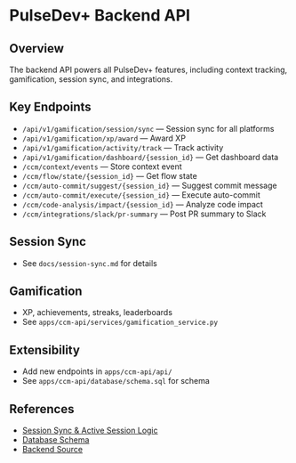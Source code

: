 # PulseDev+ Backend API

## Overview
The backend API powers all PulseDev+ features, including context tracking, gamification, session sync, and integrations.

## Key Endpoints
- `/api/v1/gamification/session/sync` — Session sync for all platforms
- `/api/v1/gamification/xp/award` — Award XP
- `/api/v1/gamification/activity/track` — Track activity
- `/api/v1/gamification/dashboard/{session_id}` — Get dashboard data
- `/ccm/context/events` — Store context event
- `/ccm/flow/state/{session_id}` — Get flow state
- `/ccm/auto-commit/suggest/{session_id}` — Suggest commit message
- `/ccm/auto-commit/execute/{session_id}` — Execute auto-commit
- `/ccm/code-analysis/impact/{session_id}` — Analyze code impact
- `/ccm/integrations/slack/pr-summary` — Post PR summary to Slack

## Session Sync
- See `docs/session-sync.md` for details

## Gamification
- XP, achievements, streaks, leaderboards
- See `apps/ccm-api/services/gamification_service.py`

## Extensibility
- Add new endpoints in `apps/ccm-api/api/`
- See `apps/ccm-api/database/schema.sql` for schema

## References
- [Session Sync & Active Session Logic](./session-sync.md)
- [Database Schema](../apps/ccm-api/database/schema.sql)
- [Backend Source](../apps/ccm-api/) 